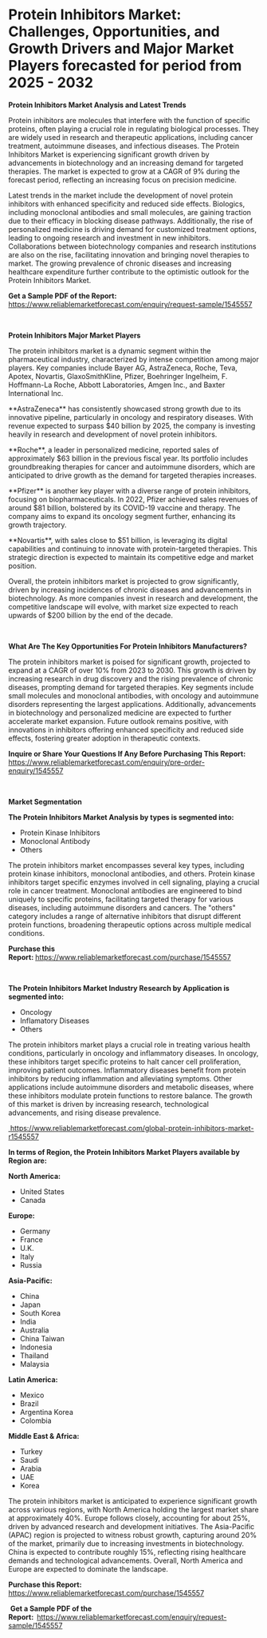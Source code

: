 <p><h1>Protein Inhibitors Market: Challenges, Opportunities, and Growth Drivers and Major Market Players forecasted for period from 2025 - 2032</h1></p><p><strong>Protein Inhibitors Market Analysis and Latest Trends</strong></p>
<p><p>Protein inhibitors are molecules that interfere with the function of specific proteins, often playing a crucial role in regulating biological processes. They are widely used in research and therapeutic applications, including cancer treatment, autoimmune diseases, and infectious diseases. The Protein Inhibitors Market is experiencing significant growth driven by advancements in biotechnology and an increasing demand for targeted therapies. The market is expected to grow at a CAGR of 9% during the forecast period, reflecting an increasing focus on precision medicine.</p><p>Latest trends in the market include the development of novel protein inhibitors with enhanced specificity and reduced side effects. Biologics, including monoclonal antibodies and small molecules, are gaining traction due to their efficacy in blocking disease pathways. Additionally, the rise of personalized medicine is driving demand for customized treatment options, leading to ongoing research and investment in new inhibitors. Collaborations between biotechnology companies and research institutions are also on the rise, facilitating innovation and bringing novel therapies to market. The growing prevalence of chronic diseases and increasing healthcare expenditure further contribute to the optimistic outlook for the Protein Inhibitors Market.</p></p>
<p><strong>Get a Sample PDF of the Report:&nbsp;</strong> <a href="https://www.reliablemarketforecast.com/enquiry/request-sample/1545557?utm_campaign=1108&utm_medium=2&utm_source=Github&utm_content=ia&utm_term=19042025&utm_id=protein-inhibitors">https://www.reliablemarketforecast.com/enquiry/request-sample/1545557</a></p>
<p>&nbsp;</p>
<p><strong>Protein Inhibitors Major Market Players</strong></p>
<p><p>The protein inhibitors market is a dynamic segment within the pharmaceutical industry, characterized by intense competition among major players. Key companies include Bayer AG, AstraZeneca, Roche, Teva, Apotex, Novartis, GlaxoSmithKline, Pfizer, Boehringer Ingelheim, F. Hoffmann-La Roche, Abbott Laboratories, Amgen Inc., and Baxter International Inc.</p><p>**AstraZeneca** has consistently showcased strong growth due to its innovative pipeline, particularly in oncology and respiratory diseases. With revenue expected to surpass $40 billion by 2025, the company is investing heavily in research and development of novel protein inhibitors.</p><p>**Roche**, a leader in personalized medicine, reported sales of approximately $63 billion in the previous fiscal year. Its portfolio includes groundbreaking therapies for cancer and autoimmune disorders, which are anticipated to drive growth as the demand for targeted therapies increases.</p><p>**Pfizer** is another key player with a diverse range of protein inhibitors, focusing on biopharmaceuticals. In 2022, Pfizer achieved sales revenues of around $81 billion, bolstered by its COVID-19 vaccine and therapy. The company aims to expand its oncology segment further, enhancing its growth trajectory.</p><p>**Novartis**, with sales close to $51 billion, is leveraging its digital capabilities and continuing to innovate with protein-targeted therapies. This strategic direction is expected to maintain its competitive edge and market position.</p><p>Overall, the protein inhibitors market is projected to grow significantly, driven by increasing incidences of chronic diseases and advancements in biotechnology. As more companies invest in research and development, the competitive landscape will evolve, with market size expected to reach upwards of $200 billion by the end of the decade.</p></p>
<p>&nbsp;</p>
<p><strong>What Are The Key Opportunities For Protein Inhibitors Manufacturers?</strong></p>
<p><p>The protein inhibitors market is poised for significant growth, projected to expand at a CAGR of over 10% from 2023 to 2030. This growth is driven by increasing research in drug discovery and the rising prevalence of chronic diseases, prompting demand for targeted therapies. Key segments include small molecules and monoclonal antibodies, with oncology and autoimmune disorders representing the largest applications. Additionally, advancements in biotechnology and personalized medicine are expected to further accelerate market expansion. Future outlook remains positive, with innovations in inhibitors offering enhanced specificity and reduced side effects, fostering greater adoption in therapeutic contexts.</p></p>
<p><strong>Inquire or Share Your Questions If Any Before Purchasing This Report:</strong> <a href="https://www.reliablemarketforecast.com/enquiry/pre-order-enquiry/1545557?utm_campaign=1108&utm_medium=2&utm_source=Github&utm_content=ia&utm_term=19042025&utm_id=protein-inhibitors">https://www.reliablemarketforecast.com/enquiry/pre-order-enquiry/1545557</a></p>
<p>&nbsp;</p>
<p><strong>Market Segmentation</strong></p>
<p><strong>The Protein Inhibitors Market Analysis by types is segmented into:</strong></p>
<p><ul><li>Protein Kinase Inhibitors</li><li>Monoclonal Antibody</li><li>Others</li></ul></p>
<p><p>The protein inhibitors market encompasses several key types, including protein kinase inhibitors, monoclonal antibodies, and others. Protein kinase inhibitors target specific enzymes involved in cell signaling, playing a crucial role in cancer treatment. Monoclonal antibodies are engineered to bind uniquely to specific proteins, facilitating targeted therapy for various diseases, including autoimmune disorders and cancers. The "others" category includes a range of alternative inhibitors that disrupt different protein functions, broadening therapeutic options across multiple medical conditions.</p></p>
<p><strong>Purchase this Report:&nbsp;</strong><a href="https://www.reliablemarketforecast.com/purchase/1545557?utm_campaign=1108&utm_medium=2&utm_source=Github&utm_content=ia&utm_term=19042025&utm_id=protein-inhibitors">https://www.reliablemarketforecast.com/purchase/1545557</a></p>
<p>&nbsp;</p>
<p><strong>The Protein Inhibitors Market Industry Research by Application is segmented into:</strong></p>
<p><ul><li>Oncology</li><li>Inflamatory Diseases</li><li>Others</li></ul></p>
<p><p>The protein inhibitors market plays a crucial role in treating various health conditions, particularly in oncology and inflammatory diseases. In oncology, these inhibitors target specific proteins to halt cancer cell proliferation, improving patient outcomes. Inflammatory diseases benefit from protein inhibitors by reducing inflammation and alleviating symptoms. Other applications include autoimmune disorders and metabolic diseases, where these inhibitors modulate protein functions to restore balance. The growth of this market is driven by increasing research, technological advancements, and rising disease prevalence.</p></p>
<p><a href="https://www.reliablemarketforecast.com/global-protein-inhibitors-market-r1545557?utm_campaign=1108&utm_medium=2&utm_source=Github&utm_content=ia&utm_term=19042025&utm_id=protein-inhibitors">&nbsp;https://www.reliablemarketforecast.com/global-protein-inhibitors-market-r1545557</a></p>
<p><strong>In terms of Region, the Protein Inhibitors Market Players available by Region are:</strong></p>
<p>
    <p> <strong> North America: </strong>
        <ul>
            <li>United States</li>
            <li>Canada</li>
        </ul>
        </p> 
    <p> <strong> Europe: </strong>
        <ul>
            <li>Germany</li>
            <li>France</li>
            <li>U.K.</li>
            <li>Italy</li>
            <li>Russia</li>
        </ul>
        </p> 
    <p> <strong> Asia-Pacific: </strong>
        <ul>
            <li>China</li>
            <li>Japan</li>
            <li>South Korea</li>
            <li>India</li>
            <li>Australia</li>
            <li>China Taiwan</li>
            <li>Indonesia</li>
            <li>Thailand</li>
            <li>Malaysia</li>
        </ul>
        </p> 
    <p> <strong> Latin America: </strong>
        <ul>
            <li>Mexico</li>
            <li>Brazil</li>
            <li>Argentina Korea</li>
            <li>Colombia</li>
        </ul>
        </p> 
    <p> <strong> Middle East & Africa: </strong>
        <ul>
            <li>Turkey</li>
            <li>Saudi</li>
            <li>Arabia</li>
            <li>UAE</li>
            <li>Korea</li>
        </ul>
    </p>
    </p>
<p><p>The protein inhibitors market is anticipated to experience significant growth across various regions, with North America holding the largest market share at approximately 40%. Europe follows closely, accounting for about 25%, driven by advanced research and development initiatives. The Asia-Pacific (APAC) region is projected to witness robust growth, capturing around 20% of the market, primarily due to increasing investments in biotechnology. China is expected to contribute roughly 15%, reflecting rising healthcare demands and technological advancements. Overall, North America and Europe are expected to dominate the landscape.</p></p>
<p><strong>Purchase this Report: </strong><a href="https://www.reliablemarketforecast.com/purchase/1545557?utm_campaign=1108&utm_medium=2&utm_source=Github&utm_content=ia&utm_term=19042025&utm_id=protein-inhibitors">https://www.reliablemarketforecast.com/purchase/1545557</a></p>
<p>&nbsp;<strong>Get a Sample PDF of the Report:&nbsp;&nbsp;</strong><a href="https://www.reliablemarketforecast.com/enquiry/request-sample/1545557?utm_campaign=1108&utm_medium=2&utm_source=Github&utm_content=ia&utm_term=19042025&utm_id=protein-inhibitors">https://www.reliablemarketforecast.com/enquiry/request-sample/1545557</a></p>
<p><strong></strong></p>
<p><p></p><p></p><p></p></p>